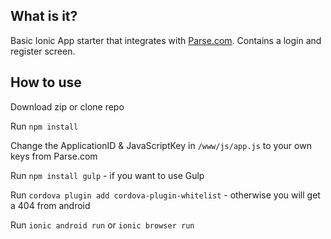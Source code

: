 ## What is it?

Basic Ionic App starter that integrates with [Parse.com](http://parse.com). Contains a login and register screen.

## How to use

Download zip or clone repo

Run `npm install`

Change the ApplicationID & JavaScriptKey in `/www/js/app.js` to your own keys from Parse.com

Run `npm install gulp` - if you want to use Gulp

Run `cordova plugin add cordova-plugin-whitelist` - otherwise you will get a 404 from android

Run `ionic android run` or `ionic browser run`
